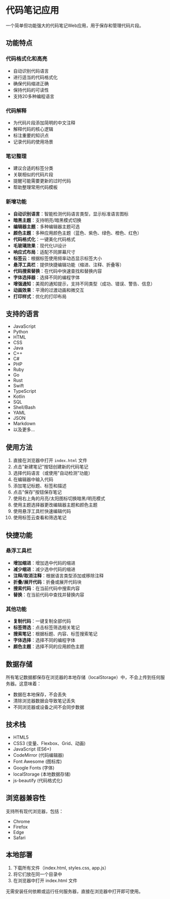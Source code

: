 # 代码笔记应用

一个简单但功能强大的代码笔记Web应用，用于保存和管理代码片段。

## 功能特点

### 代码格式化和高亮
- 自动识别代码语言
- 进行适当的代码格式化
- 确保代码缩进正确
- 保持代码的可读性
- 支持20多种编程语言

### 代码解释
- 为代码片段添加简明的中文注释
- 解释代码的核心逻辑
- 标注重要的知识点
- 记录代码的使用场景

### 笔记整理
- 建议合适的标签分类
- 关联相似的代码片段
- 提醒可能需要更新的过时代码
- 帮助整理常用代码模板

### 新增功能
- **自动识别语言**：智能检测代码语言类型，显示标准语言图标
- **暗黑主题**：支持明亮/暗黑模式切换
- **编辑器主题**：多种编辑器主题可选
- **颜色主题**：多种应用颜色主题（蓝色、紫色、绿色、橙色、红色）
- **代码格式化**：一键美化代码格式
- **毛玻璃效果**：现代化UI设计
- **响应式布局**：适配不同屏幕尺寸
- **标签云**：根据标签使用频率动态显示标签大小
- **悬浮工具栏**：提供快捷编辑功能（缩进、注释、折叠等）
- **代码搜索替换**：在代码中快速查找和替换内容
- **字体选择器**：选择不同的编程字体
- **增强通知**：美观的通知提示，支持不同类型（成功、错误、警告、信息）
- **动画效果**：平滑的过渡动画和微交互
- **打印样式**：优化的打印布局

## 支持的语言

- JavaScript
- Python
- HTML
- CSS
- Java
- C++
- C#
- PHP
- Ruby
- Go
- Rust
- Swift
- TypeScript
- Kotlin
- SQL
- Shell/Bash
- YAML
- JSON
- Markdown
- 以及更多...

## 使用方法

1. 直接在浏览器中打开 `index.html` 文件
2. 点击"新建笔记"按钮创建新的代码笔记
3. 选择代码语言（或使用"自动检测"功能）
4. 在编辑器中输入代码
5. 添加笔记标题、标签和描述
6. 点击"保存"按钮保存笔记
7. 使用右上角的月亮/太阳图标切换暗黑/明亮模式
8. 使用主题选择器更改编辑器主题和颜色主题
9. 使用悬浮工具栏快速编辑代码
10. 使用标签云查看和筛选笔记

## 快捷功能

### 悬浮工具栏
- **增加缩进**：增加选中代码的缩进
- **减少缩进**：减少选中代码的缩进
- **注释/取消注释**：根据语言类型添加或移除注释
- **折叠/展开代码**：折叠或展开代码块
- **搜索代码**：在当前代码中搜索内容
- **替换**：在当前代码中查找并替换内容

### 其他功能
- **复制代码**：一键复制全部代码
- **标签筛选**：点击标签筛选相关笔记
- **搜索笔记**：根据标题、内容、标签搜索笔记
- **字体选择**：选择不同的编程字体
- **颜色主题**：选择不同的应用颜色主题

## 数据存储

所有笔记数据都保存在浏览器的本地存储（localStorage）中，不会上传到任何服务器。这意味着：

- 数据在本地保存，不会丢失
- 清除浏览器数据会导致笔记丢失
- 不同浏览器或设备之间不会同步数据

## 技术栈

- HTML5
- CSS3 (变量、Flexbox、Grid、动画)
- JavaScript (ES6+)
- CodeMirror (代码编辑器)
- Font Awesome (图标库)
- Google Fonts (字体)
- localStorage (本地数据存储)
- js-beautify (代码格式化)

## 浏览器兼容性

支持所有现代浏览器，包括：
- Chrome
- Firefox
- Edge
- Safari

## 本地部署

1. 下载所有文件（index.html, styles.css, app.js）
2. 将它们放在同一个目录中
3. 在浏览器中打开 index.html 文件

无需安装任何依赖或运行任何服务器，直接在浏览器中打开即可使用。 
